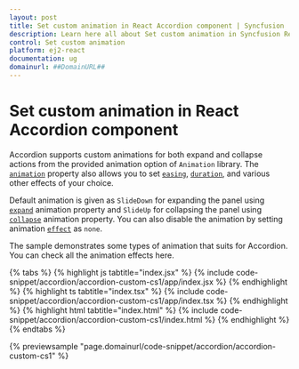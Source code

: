 ```yaml
---
layout: post
title: Set custom animation in React Accordion component | Syncfusion
description: Learn here all about Set custom animation in Syncfusion React Accordion component of Syncfusion Essential JS 2 and more.
control: Set custom animation 
platform: ej2-react
documentation: ug
domainurl: ##DomainURL##
---
```


# Set custom animation in React Accordion component

Accordion supports custom animations for both expand and collapse actions from the provided animation option of `Animation` library.  The [`animation`](https://ej2.syncfusion.com/react/documentation/api/accordion/#animation) property also allows you to set [`easing`](https://ej2.syncfusion.com/react/documentation/api/accordion/accordionActionSettingsModel/#easing), [`duration`](https://ej2.syncfusion.com/react/documentation/api/accordion/accordionActionSettingsModel/#duration), and various other effects of your choice.

Default animation is given as `SlideDown` for expanding the panel using [`expand`](https://ej2.syncfusion.com/react/documentation/api/accordion/accordionAnimationSettingsModel/#expand) animation property and `SlideUp` for collapsing the panel using [`collapse`](https://ej2.syncfusion.com/react/documentation/api/accordion/accordionAnimationSettingsModel/#collapse) animation property. You can also disable the animation by setting animation [`effect`](https://ej2.syncfusion.com/react/documentation/api/accordion/accordionActionSettingsModel/#effect) as `none`.

The sample demonstrates some types of animation that suits for Accordion. You can check all the animation effects here.

{% tabs %}
{% highlight js tabtitle="index.jsx" %}
{% include code-snippet/accordion/accordion-custom-cs1/app/index.jsx %}
{% endhighlight %}
{% highlight ts tabtitle="index.tsx" %}
{% include code-snippet/accordion/accordion-custom-cs1/app/index.tsx %}
{% endhighlight %}
{% highlight html tabtitle="index.html" %}
{% include code-snippet/accordion/accordion-custom-cs1/index.html %}
{% endhighlight %}
{% endtabs %}
        
{% previewsample "page.domainurl/code-snippet/accordion/accordion-custom-cs1" %}

